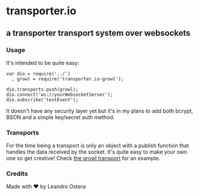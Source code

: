 # transporter.io
## a transporter transport system over websockets

### Usage 
It's intended to be quite easy:

```
var dio = require('../')
  , growl = require('transporter.io-growl');

dio.transports.push(growl);
dio.connect('ws://yourWebsocketServer');
dio.subscribe('testEvent');
```

It doesn't have any security layer yet but it's in my plans to add both bcrypt, BSON and a simple key/secret auth method.

### Transports
For the time being a transport is only an object with a publish function that handles the data received by the socket. It's quite easy to make your own one so get creative! Check [the growl transport](https://github.com/leostera/transporter.io-growl) for an example.

### Credits
Made with :heart: by Leandro Ostera

